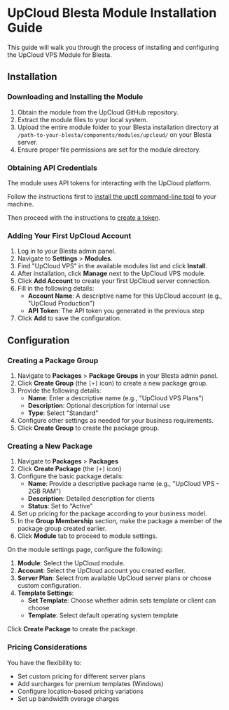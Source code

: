 # UpCloud Blesta Module Installation Guide

This guide will walk you through the process of installing and configuring the UpCloud VPS Module for Blesta.

## Installation

### Downloading and Installing the Module

1. Obtain the module from the UpCloud GitHub repository.
2. Extract the module files to your local system.
3. Upload the entire module folder to your Blesta installation directory at `/path-to-your-blesta/components/modules/upcloud/` on your Blesta server.
4. Ensure proper file permissions are set for the module directory.

### Obtaining API Credentials

The module uses API tokens for interacting with the UpCloud platform.

Follow the instructions first to [install the upctl command-line tool](https://upcloudltd.github.io/upcloud-cli/) to your machine.

Then proceed with the instructions to [create a token](https://upcloudltd.github.io/upcloud-cli/commands_reference/upctl_account/token/create/).

### Adding Your First UpCloud Account

1. Log in to your Blesta admin panel.
2. Navigate to **Settings** > **Modules**.
3. Find "UpCloud VPS" in the available modules list and click **Install**.
4. After installation, click **Manage** next to the UpCloud VPS module.
5. Click **Add Account** to create your first UpCloud server connection.
6. Fill in the following details:
   - **Account Name**: A descriptive name for this UpCloud account (e.g., "UpCloud Production")
   - **API Token**: The API token you generated in the previous step
7. Click **Add** to save the configuration.

## Configuration

### Creating a Package Group

1. Navigate to **Packages** > **Package Groups** in your Blesta admin panel.
2. Click **Create Group** (the `[+]` icon) to create a new package group.
3. Provide the following details:
   - **Name**: Enter a descriptive name (e.g., "UpCloud VPS Plans")
   - **Description**: Optional description for internal use
   - **Type**: Select "Standard"
4. Configure other settings as needed for your business requirements.
5. Click **Create Group** to create the package group.

### Creating a New Package

1. Navigate to **Packages** > **Packages**
2. Click **Create Package** (the `[+]` icon)
3. Configure the basic package details:
   - **Name**: Provide a descriptive package name (e.g., "UpCloud VPS - 2GB RAM")
   - **Description**: Detailed description for clients
   - **Status**: Set to "Active"
4. Set up pricing for the package according to your business model.
5. In the **Group Membership** section, make the package a member of the package group created earlier.
6. Click **Module** tab to proceed to module settings.

On the module settings page, configure the following:

1. **Module**: Select the UpCloud module.
2. **Account**: Select the UpCloud account you created earlier.
3. **Server Plan**: Select from available UpCloud server plans or choose custom configuration.
4. **Template Settings**:
   - **Set Template**: Choose whether admin sets template or client can choose
   - **Template**: Select default operating system template

Click **Create Package** to create the package.

### Pricing Considerations

You have the flexibility to:

- Set custom pricing for different server plans
- Add surcharges for premium templates (Windows)
- Configure location-based pricing variations
- Set up bandwidth overage charges
